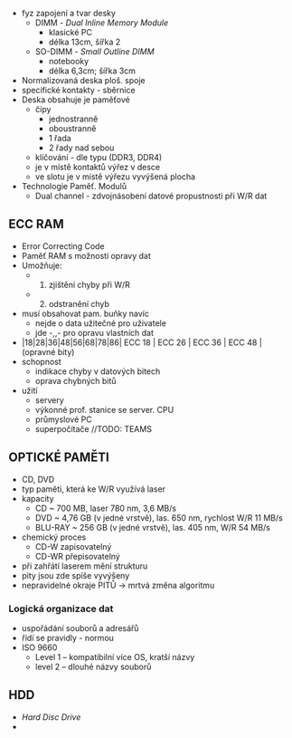 - fyz zapojení a tvar desky
	- DIMM - *Dual Inline Memory Module*
		- klasické PC
		- délka 13cm, šířka 2
	- SO-DIMM - *Small Outline DIMM*
		- notebooky
		- délka 6,3cm; šířka 3cm
- Normalizovaná deska ploš. spoje
- specifické kontakty - sběrnice
- Deska obsahuje je paměťové
	- čipy
		- jednostranně
		- oboustranně
		- 1 řada
		- 2 řady nad sebou
	- klíčování - dle typu (DDR3, DDR4)
	- je v místě kontaktů výřez v desce
	- ve slotu je v místě výřezu vyvýšená plocha
- Technologie Paměť. Modulů
	- Dual channel - zdvojnásobení datové propustnosti při W/R dat
## ECC RAM
- Error Correcting Code
- Paměť RAM s možností opravy dat
- Umožňuje:
	- 1) zjištění chyby při W/R
	- 2) odstranění chyb
- musí obsahovat pam. buňky navíc 
	-   nejde o data užitečné pro uživatele
	- jde -,,- pro opravu vlastních dat
- |18|28|36|48|56|68|78|86| ECC 18 | ECC 26 | ECC 36 | ECC 48 | (opravné bity)
- schopnost
	- indikace chyby v datových bitech 
	- oprava chybných bitů
- užití
	- servery
	- výkonné prof. stanice se server. CPU
	- průmyslové PC
	- superpočítače
//TODO: TEAMS
## OPTICKÉ PAMĚTI
- CD, DVD
- typ paměti, která ke W/R využívá laser
- kapacity
	- CD ~ 700 MB, laser 780 nm, 3,6 MB/s
	- DVD ~ 4,76 GB (v jedné vrstvě), las. 650 nm, rychlost W/R 11 MB/s
	- BLU-RAY ~ 256 GB (v jedné vrstvě), las. 405 nm, W/R 54 MB/s
- chemický proces
	- CD-W zapisovatelný
	- CD-WR přepisovatelný
- při zahřátí laserem mění strukturu 
- pity jsou zde spíše vyvýšeny
- nepravidelné okraje PITŮ -> mrtvá změna algoritmu
### Logická organizace dat
- uspořádání souborů a adresářů 
- řídí se pravidly - normou
- ISO 9660
	- Level 1 – kompatibilní více OS, kratší názvy
	- level 2 – dlouhé názvy souborů
## HDD
- *Hard Disc Drive*
-   
